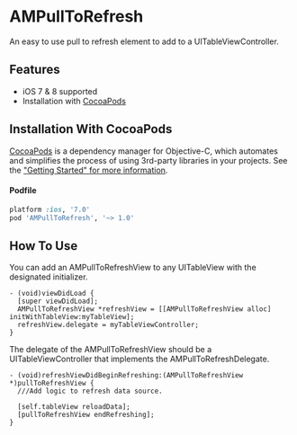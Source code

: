 AMPullToRefresh
===============

An easy to use pull to refresh element to add to a UITableViewController. 

Features
------------------------
* iOS 7 & 8 supported
* Installation with [CocoaPods](http://cocoapods.org/)

Installation With CocoaPods
------------------------

[CocoaPods](http://cocoapods.org) is a dependency manager for Objective-C, which automates and simplifies the process of using 3rd-party libraries in your projects. See the ["Getting Started" for more information](http://guides.cocoapods.org/using/getting-started.html).

#### Podfile

```ruby
platform :ios, '7.0'
pod 'AMPullToRefresh', '~> 1.0'
```

How To Use
------------------------

You can add an AMPullToRefreshView to any UITableView with the designated initializer.

```
- (void)viewDidLoad {
  [super viewDidLoad];
  AMPullToRefreshView *refreshView = [[AMPullToRefreshView alloc] initWithTableView:myTableView];
  refreshView.delegate = myTableViewController;
}
```

The delegate of the AMPullToRefreshView should be a UITableViewController that implements the AMPullToRefreshDelegate.

```
- (void)refreshViewDidBeginRefreshing:(AMPullToRefreshView *)pullToRefreshView {
  ///Add logic to refresh data source.

  [self.tableView reloadData];
  [pullToRefreshView endRefreshing];
}
```
